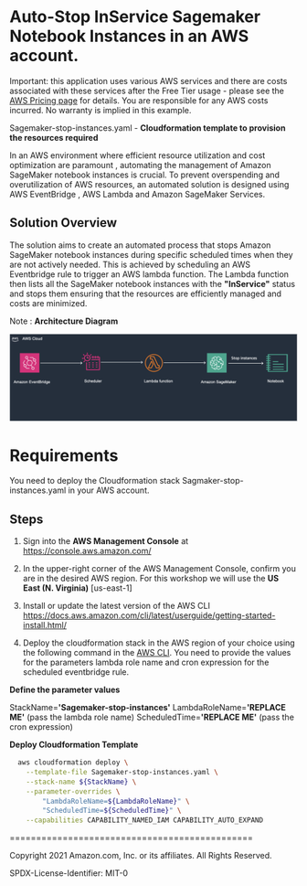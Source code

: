 
# Auto-Stop InService Sagemaker Notebook Instances in an AWS account.


Important: this application uses various AWS services and there are costs associated with these services after the Free Tier usage - please see the [AWS Pricing page](https://aws.amazon.com/pricing/) for details. You are responsible for any AWS costs incurred. No warranty is implied in this example.



Sagemaker-stop-instances.yaml - **Cloudformation template to provision the resources required**

In an AWS environment where efficient resource utilization and cost optimization are paramount , automating the management of Amazon SageMaker notebook instances is crucial. 
To prevent overspending and overutilization of AWS resources, 
an automated solution is designed using AWS EventBridge , AWS Lambda and Amazon SageMaker Services. 

## Solution Overview

The solution aims to create an automated process that stops Amazon SageMaker notebook instances during specific scheduled times when they are not actively needed. 
This is achieved by scheduling an AWS Eventbridge rule to trigger an AWS lambda function. The Lambda function then lists all the SageMaker notebook instances 
with the **"InService"** status and stops them ensuring that the resources are efficiently managed and costs are minimized. 

Note : **Architecture Diagram**

![Amazon SageMaker notebook Stop](images/sagamaker_stop.png)

# Requirements

You need to deploy the Cloudformation stack Sagmaker-stop-instances.yaml in your AWS account.

## Steps
1. Sign into the **AWS Management Console** at <a href="https://console.aws.amazon.com/">https://console.aws.amazon.com/</a>
2. In the upper-right corner of the AWS Management Console, confirm you are in the desired AWS region. For this workshop we will use the **US East (N. Virginia)** [us-east-1]
3. Install or update the latest version of the AWS CLI <a href="https://docs.aws.amazon.com/cli/latest/userguide/getting-started-install.html">https://docs.aws.amazon.com/cli/latest/userguide/getting-started-install.html/</a>

4. Deploy the cloudformation stack in the AWS region of your choice using the following command in the [AWS CLI](https://aws.amazon.com/cli/). You need to provide the values for the parameters lambda role name and cron expression for the scheduled eventbridge rule. 

**Define the parameter values**

StackName=**'Sagemaker-stop-instances'**
LambdaRoleName=**'REPLACE ME'** (pass the lambda role name)
ScheduledTime=**'REPLACE ME'** (pass the cron expression)

**Deploy Cloudformation Template**
```bash
  aws cloudformation deploy \
    --template-file Sagemaker-stop-instances.yaml \
    --stack-name ${StackName} \
    --parameter-overrides \
        "LambdaRoleName=${LambdaRoleName}" \
        "ScheduledTime=${ScheduledTime}" \
    --capabilities CAPABILITY_NAMED_IAM CAPABILITY_AUTO_EXPAND

```
==============================================

Copyright 2021 Amazon.com, Inc. or its affiliates. All Rights Reserved.

SPDX-License-Identifier: MIT-0
